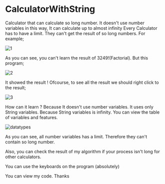 # CalculatorWithString
Calculator that can calculate so long number. It doesn't use number variables in this way, It can calculate up to almost infinity
Every Calculator has to have a limit. They can't get the result of so long numbers. For example;

![1](https://user-images.githubusercontent.com/36541960/67125455-7bf22f00-f1fd-11e9-975f-e880b2662fe6.PNG)

As you can see, you can't learn the result of 3249!(Factorial). But this program;

![2](https://user-images.githubusercontent.com/36541960/67125739-210d0780-f1fe-11e9-88d0-a55ea11d41a2.PNG)

It showed the result ! Ofcourse, to see all the result we should right click to the result;

![3](https://user-images.githubusercontent.com/36541960/67125755-266a5200-f1fe-11e9-9aa9-28bacb7939ca.PNG)

How can it learn ? Because It doesn't use number variables. It uses only String variables. Because String variables is infinity. You can view the table of variables and features.

![datatypes](https://user-images.githubusercontent.com/36541960/67126095-f40d2480-f1fe-11e9-8473-9e33c3a91226.png)

As you can see, all number variables has a limit. Therefore they can't contain so long number.

Also, you can check the result of my algorithm if your process isn't long for other calculators.

You can use the keyboards on the program (absolutely)


You can view my code.
Thanks
